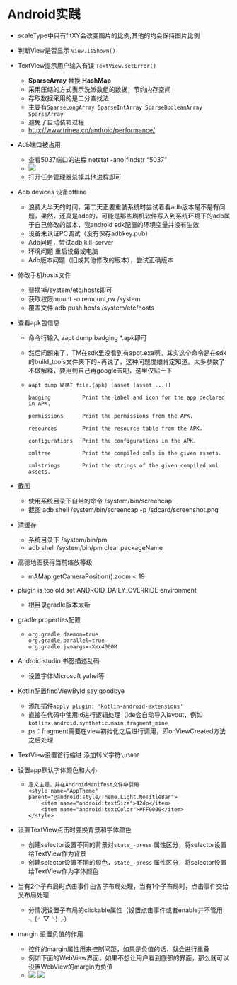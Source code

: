 # Android实践

- scaleType中只有fitXY会改变图片的比例,其他的均会保持图片比例

- 判断View是否显示 `View.isShown()`

- TextView提示用户输入有误 `TextView.setError()`

  - **SparseArray** 替换 **HashMap**
  - 采用压缩的方式表示洗漱数组的数据，节约内存空间
  - 存取数据采用的是二分查找法
  - 主要有`SparseLongArray SparseIntArray SparseBooleanArray SparseArray`
  - 避免了自动装箱过程
  - http://www.trinea.cn/android/performance/

- Adb端口被占用

  - 查看5037端口的进程 netstat -ano|findstr “5037”
  - ![](img/04181.png)
  - 打开任务管理器杀掉其他进程即可

- Adb devices 设备offline

  - 浪费大半天的时间，第二天正要重装系统时尝试着看adb版本是不是有问题，果然，还真是adb的，可能是那些刷机软件写入到系统环境下的adb属于自己修改的版本，我android sdk配置的环境变量并没有生效
  - 设备未认证PC调试（没有保存adbkey.pub）
  - Adb问题，尝试adb kill-server
  - 环境问题 重启设备或电脑
  - Adb版本问题（旧或其他修改的版本），尝试正确版本

- 修改手机hosts文件

  - 替换掉/system/etc/hosts即可
  - 获取权限mount -o remount,rw /system
  - 覆盖文件 adb push hosts /system/etc/hosts

- 查看apk包信息

  - 命令行输入 aapt dump badging *.apk即可

  - 然后问题来了，TM在sdk里没看到有appt.exe啊。其实这个命令是在sdk的build_tools文件夹下的~再说了，这种问题度娘肯定知道。太多参数了不做解释，要用到自己再google去吧，这里仅贴一下

  - ```
    aapt dump WHAT file.{apk} [asset [asset ...]]

    badging          Print the label and icon for the app declared in APK.

    permissions      Print the permissions from the APK.

    resources        Print the resource table from the APK.

    configurations   Print the configurations in the APK.

    xmltree          Print the compiled xmls in the given assets.

    xmlstrings       Print the strings of the given compiled xml assets.
    ```

- 截图

  - 使用系统目录下自带的命令 /system/bin/screencap
  - 截图 adb shell /system/bin/screencap -p /sdcard/screenshot.png

- 清缓存

  - 系统目录下 /system/bin/pm
  - adb shell /system/bin/pm clear packageName

- 高德地图获得当前缩放等级

  - mAMap.getCameraPosition().zoom < 19

- plugin is too old  set ANDROID_DAILY_OVERRIDE environment

  - 根目录gradle版本太新

- gradle.properties配置

  - ```
    org.gradle.daemon=true
    org.gradle.parallel=true
    org.gradle.jvmargs=-Xmx4000M
    ```

- Android studio 书签描述乱码

  - 设置字体Microsoft yahei等

- Kotlin配置findViewById say goodbye

  - 添加插件`apply plugin: 'kotlin-android-extensions'`
  - 直接在代码中使用id进行逻辑处理（ide会自动导入layout，例如`kotlinx.android.synthetic.main.fragment_mine`
  - ps：fragment需要在view初始化之后进行调用，即onViewCreated方法之后处理

- TextView设置首行缩进 添加转义字符`\u3000`

- 设置app默认字体颜色和大小

  - ```
    定义主题，并在AndroidManifest文件中引用
    <style name="AppTheme" parent="@android:style/Theme.Light.NoTitleBar">
        <item name="android:textSize">42dp</item>
        <item name="android:textColor">#FF0000</item>
    </style>
    ```



- 设置TextView点击时变换背景和字体颜色

  - 创建selector设置不同的背景对`state_-press` 属性区分，将selector设置给TextView作为背景
  - 创建selector设置不同的颜色，`state_-press` 属性区分，将selector设置给TextView作为字体颜色


- 当有2个子布局时点击事件由各子布局处理，当有1个子布局时，点击事件交给父布局处理

  - 分情况设置子布局的clickable属性（设置点击事件或者enable并不管用╮(╯▽╰)╭）
- margin 设置负值的作用
  - 控件的margin属性用来控制间距，如果是负值的话，就会进行重叠
  - 例如下面的WebView界面，如果不想让用户看到底部的界面，那么就可以设置WebView的margin为负值
  - ![](img/2017年12月20日2.jpg) ![](img/2017年12月20日1.jpg)








